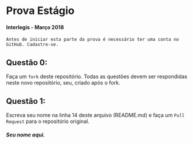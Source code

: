 # Prova Estágio 
#### Interlegis - Março 2018

`Antes de iniciar esta parte da prova é necessário ter uma conta no GitHub. Cadastre-se.`

## Questão 0:

Faça um `fork` deste repositório. Todas as questões devem ser respondidas neste novo repositório, seu, criado após o fork. 

## Questão 1:

Escreva seu nome na linha 14 deste arquivo (README.md) e faça um `Pull Request` para o repositório original.

##### Seu nome aqui.


